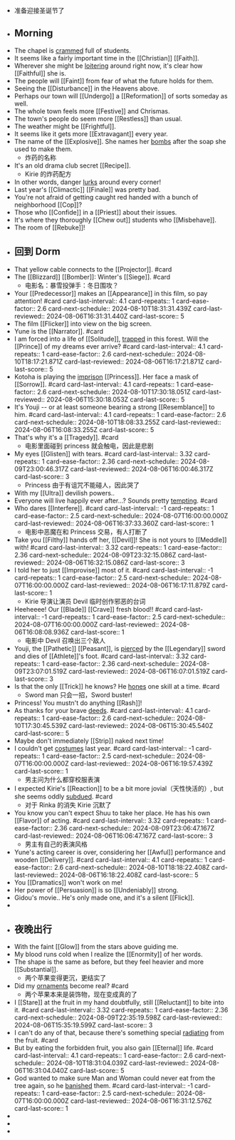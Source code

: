 - 准备迎接圣诞节了
- ## Morning
- The chapel is [crammed]([[Cram]]) full of students.
- It seems like a fairly important time in the [[Christian]] [[Faith]].
- Wherever she might be [loitering]([[Loiter]]) around right now, it's clear how [[Faithful]] she is.
- The people will [[Faint]] from fear of what the future holds for them.
- Seeing the [[Disturbance]] in the Heavens above.
- Perhaps our town will [[Undergo]] a [[Reformation]] of sorts someday as well.
- The whole town feels more [[Festive]] and Chrismas.
- The town's people do seem more [[Restless]] than usual.
- The weather might be [[Frightful]].
- It seems like it gets more [[Extravagant]] every year.
- The name of the [[Explosive]]. She names her [bombs]([[Bomb]]) after the soap she used to make them.
	- 炸药的名称
- It's an old drama club secret [[Recipe]].
	- Kirie 的炸药配方
- In other words, danger [lurks]([[Lurk]]) around every corner!
- Last year's [[Climactic]] [[Finale]] was pretty bad.
- You're not afraid of getting caught red handed with a bunch of neighborhood [[Cop]]?
- Those who [[Confide]] in a [[Priest]] about their issues.
- It's where they thoroughly [[Chew out]] students who [[Misbehave]].
- The room of [[Rebuke]]!
- ## 回到 Dorm
- That yellow cable connects to the [[Projector]]. #card
- The [[Blizzard]] [[Bomber]]: Winter's [[Siege]]. #card
	- 电影名：暴雪投弹手：冬日围攻？
- Your [[Predecessor]] makes an [[Appearance]] in this film, so pay attention! #card
  card-last-interval:: 4.1
  card-repeats:: 1
  card-ease-factor:: 2.6
  card-next-schedule:: 2024-08-10T18:31:31.439Z
  card-last-reviewed:: 2024-08-06T16:31:31.440Z
  card-last-score:: 5
- The film [[Flicker]] into view on the big screen.
- Yune is the [[Narrator]]. #card
- I am forced into a life of [[Solitude]], [trapped]([[Trap]]) in this forest. Will the [[Prince]] of my dreams ever arrive? #card
  card-last-interval:: 4.1
  card-repeats:: 1
  card-ease-factor:: 2.6
  card-next-schedule:: 2024-08-10T18:17:21.871Z
  card-last-reviewed:: 2024-08-06T16:17:21.871Z
  card-last-score:: 5
- Kotoha is playing the [imprison]([[Imprison]]) [[Princess]]. Her face a mask of [[Sorrow]]. #card
  card-last-interval:: 4.1
  card-repeats:: 1
  card-ease-factor:: 2.6
  card-next-schedule:: 2024-08-10T17:30:18.051Z
  card-last-reviewed:: 2024-08-06T15:30:18.053Z
  card-last-score:: 5
- It's Youji -- or at least someone bearing a strong [[Resemblance]] to him. #card
  card-last-interval:: 4.1
  card-repeats:: 1
  card-ease-factor:: 2.6
  card-next-schedule:: 2024-08-10T18:08:33.255Z
  card-last-reviewed:: 2024-08-06T16:08:33.255Z
  card-last-score:: 5
- That's why it's a [[Tragedy]]. #card
	- 电影里面碰到 princess 就会触电，因此是悲剧
- My eyes [[Glisten]] with tears. #card
  card-last-interval:: 3.32
  card-repeats:: 1
  card-ease-factor:: 2.36
  card-next-schedule:: 2024-08-09T23:00:46.317Z
  card-last-reviewed:: 2024-08-06T16:00:46.317Z
  card-last-score:: 3
	- Princess 由于有诅咒不能碰人，因此哭了
- With my [[Ultra]] devilish powers..
- Everyone will live happily ever after...? Sounds pretty [tempting]([[Tempt]]). #card
- Who dares [[Interfere]]. #card
  card-last-interval:: -1
  card-repeats:: 1
  card-ease-factor:: 2.5
  card-next-schedule:: 2024-08-07T16:00:00.000Z
  card-last-reviewed:: 2024-08-06T16:37:33.360Z
  card-last-score:: 1
	- 电影中恶魔在和 Princess 交易，有人打断了
- Take you [[Filthy]] hands off her, [[Devil]]! She is not yours to [[Meddle]] with! #card
  card-last-interval:: 3.32
  card-repeats:: 1
  card-ease-factor:: 2.36
  card-next-schedule:: 2024-08-09T23:32:15.086Z
  card-last-reviewed:: 2024-08-06T16:32:15.086Z
  card-last-score:: 3
- I told her to just [[Improvise]] most of it. #card
  card-last-interval:: -1
  card-repeats:: 1
  card-ease-factor:: 2.5
  card-next-schedule:: 2024-08-07T16:00:00.000Z
  card-last-reviewed:: 2024-08-06T16:17:11.879Z
  card-last-score:: 1
	- Kirie 导演让演员 Devil 临时创作邪恶的台词
- Heeheeee! Our [[Blade]] [[Crave]] fresh blood!! #card
  card-last-interval:: -1
  card-repeats:: 1
  card-ease-factor:: 2.5
  card-next-schedule:: 2024-08-07T16:00:00.000Z
  card-last-reviewed:: 2024-08-06T16:08:08.936Z
  card-last-score:: 1
	- 电影中 Devil 召唤出三个敌人
- Youji, the [[Pathetic]] [[Peasant]], is [pierced]([[Pierce]]) by the [[Legendary]] sword and dies of [[Athlete]]'s foot. #card
  card-last-interval:: 3.32
  card-repeats:: 1
  card-ease-factor:: 2.36
  card-next-schedule:: 2024-08-09T23:07:01.519Z
  card-last-reviewed:: 2024-08-06T16:07:01.519Z
  card-last-score:: 3
- Is that the only [[Trick]] he knows? He [hones]([[Hone]]) one skill at a time. #card
	- Sword man 只会一招，Sword buster!
- Princess! You mustn't do anything [[Rash]]!
- As thanks for your brave [deeds]([[Deed]]). #card
  card-last-interval:: 4.1
  card-repeats:: 1
  card-ease-factor:: 2.6
  card-next-schedule:: 2024-08-10T17:30:45.539Z
  card-last-reviewed:: 2024-08-06T15:30:45.540Z
  card-last-score:: 5
- Maybe don't immediately [[Strip]] naked next time!
- I couldn't get [costumes]([[Costume]]) last year. #card
  card-last-interval:: -1
  card-repeats:: 1
  card-ease-factor:: 2.5
  card-next-schedule:: 2024-08-07T16:00:00.000Z
  card-last-reviewed:: 2024-08-06T16:19:57.439Z
  card-last-score:: 1
	- 男主问为什么都穿校服表演
- I expected Kirie's [[Reaction]] to be a bit more jovial（天性快活的）, but she seems oddly [subdued]([[Subdue]]). #card
	- 对于 Rinka 的消失 Kirie 沉默了
- You know you can't expect Shuu to take her place. He has his own [[Flavor]] of acting. #card
  card-last-interval:: 3.32
  card-repeats:: 1
  card-ease-factor:: 2.36
  card-next-schedule:: 2024-08-09T23:06:47.167Z
  card-last-reviewed:: 2024-08-06T16:06:47.167Z
  card-last-score:: 3
	- 男主有自己的表演风格
- Yune's acting career is over, considering her [[Awful]] performance and wooden [[Delivery]]. #card
  card-last-interval:: 4.1
  card-repeats:: 1
  card-ease-factor:: 2.6
  card-next-schedule:: 2024-08-10T18:18:22.408Z
  card-last-reviewed:: 2024-08-06T16:18:22.408Z
  card-last-score:: 5
- You [[Dramatics]] won't work on me!
- Her power of [[Persuasion]] is so [[Undeniably]] strong.
- Gidou's movie.. He's only made one, and it's a silent [[Flick]].
-
- ## 夜晚出行
- With the faint [[Glow]] from the stars above guiding me.
- My blood runs cold when I realize the [[Enormity]] of her words.
- The shape is the same as before, but they feel heavier and more [[Substantial]].
	- 两个苹果变得更沉，更结实了
- Did my [ornaments]([[Ornament]]) become real? #card
	- 两个苹果本来是装饰物，现在变成真的了
- I [[Stare]] at the fruit in my hand doubtfully, still [[Reluctant]] to bite into it. #card
  card-last-interval:: 3.32
  card-repeats:: 1
  card-ease-factor:: 2.36
  card-next-schedule:: 2024-08-09T22:35:19.598Z
  card-last-reviewed:: 2024-08-06T15:35:19.599Z
  card-last-score:: 3
- I can't do any of that, because there's something special [radiating]([[Radiate]]) from the fruit. #card
- But by eating the forbidden fruit, you also gain [[Eternal]] life. #card
  card-last-interval:: 4.1
  card-repeats:: 1
  card-ease-factor:: 2.6
  card-next-schedule:: 2024-08-10T18:31:04.039Z
  card-last-reviewed:: 2024-08-06T16:31:04.040Z
  card-last-score:: 5
- God wanted to make sure Man and Woman could never eat from the tree again, so he [banished]([[Banish]]) them. #card
  card-last-interval:: -1
  card-repeats:: 1
  card-ease-factor:: 2.5
  card-next-schedule:: 2024-08-07T16:00:00.000Z
  card-last-reviewed:: 2024-08-06T16:31:12.576Z
  card-last-score:: 1
-
-
-